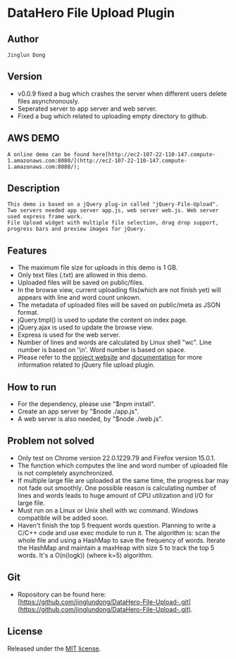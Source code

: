 # DataHero File Upload Plugin

## Author 
    Jinglun Dong 

## Version
+    v0.0.9 fixed a bug which crashes the server when different users delete files asynchronously. 
+    Seperated server to app server and web server.
+    Fixed a bug which related to uploading empty directory to github.
    
## AWS DEMO

    A online demo can be found here[http://ec2-107-22-110-147.compute-1.amazonaws.com:8080/](http://ec2-107-22-110-147.compute-1.amazonaws.com:8080/);

## Description
    This demo is based on a jQuery plug-in called "jQuery-File-Upload". 
    Two servers needed app server app.js, web server web.js. Web server used express frame work.
    File Upload widget with multiple file selection, drag drop support, progress bars and preview images for jQuery.

## Features
+   The maximum file size for uploads in this demo is 1 GB.
+   Only text files (.txt) are allowed in this demo.
+   Uploaded files will be saved on public/files.
+   In the browse view, current uploading fils(which are not finish yet) will appears with line and word count unkown.
+   The metadata of uploaded files will be saved on public/meta as JSON format.
+   jQuery.tmpl() is used to update the content on index page.
+   jQuery.ajax is used to update the browse view.
+   Express is used for the web server.
+   Number of lines and words are calculated by Linux shell "wc". Line number is based on '\n'. Word number is based on space.
+    Please refer to the [project website](https://github.com/blueimp/jQuery-File-Upload) and 
    [documentation](https://github.com/blueimp/jQuery-File-Upload/wiki"documentation) for more information related to jQuery file upload plugin.
    

## How to run
+    For the dependency, please use "$npm install".
+    Create an app server by "$node ./app.js".
+    A web server is also needed, by "$node ./web.js".

## Problem not solved
+    Only test on Chrome version 22.0.1229.79 and Firefox version 15.0.1.
+    The function which computes the line and word number of uploaded file is not completely asynchronized. 
+    If multiple large file are uploaded at the same time, the progress bar may not fade out smoothly. 
     One possible reason is calculating number of lines and words leads to huge amount of CPU utilization and I/O for large file.
+    Must run on a Linux or Unix shell with wc command. Windows compatible will be added soon.
+    Haven't finish the top 5 frequent words question. Planning to write a C/C++ code and use exec module to run it. 
     The algorithm is: scan the whole file and using a HashMap to save the frequency of words. 
     Iterate the HashMap and maintain a maxHeap with size 5 to track the top 5 words. 
     It's a O(n(logk)) (where k=5) algorithm.

## Git
+    Ropository can be found here: [https://github.com/jinglundong/DataHero-File-Upload-.git](https://github.com/jinglundong/DataHero-File-Upload-.git).

## License
Released under the [MIT license](http://www.opensource.org/licenses/MIT).

